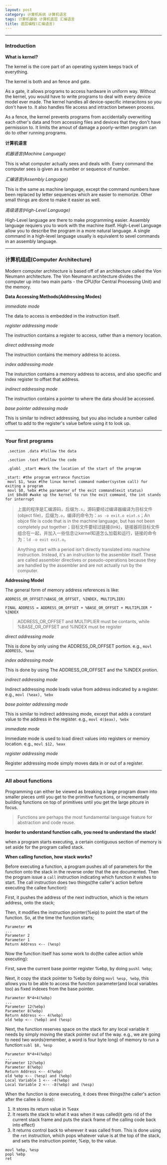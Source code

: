 ```yaml
---
layout: post
category: 计算机系统 计算机语言
tags: 计算机基础 计算机底层 汇编语言
title: 底层编程(汇编语言)
---
```


---

### Introduction

**What is kernel?**

The kernel is the core part of an operating system keeps track of everything.

The kernel is both and an fence and gate. 

As a gate, it allows programs to access hardware in uniform way. Without the kernel, you would have to write programs to deal with every device model ever made. The kernel handles all device-specific interacitons so you don't have to. It also handles file access and intraction between process. 

As a fence, the kernel prevents programs from accidentally overwriting each other's data and from accessing files and devices that they don't have permission to. It limits the amout of damage a poorly-written program can do to other running programs.

**计算机语言**

*机器语言(Machine Language)*

This is what computer actually sees and deals with. Every command the computer sees is given as a number or sequence of number.

*汇编语言(Assembly Language)*

This is the same as machine language, except the command numbers have been replaced by letter sequences which are easier to memorize. Other small things are done to make it easier as well.

*高级语言(High-Level Language)*

High-Level language are there to make programming easier. Assembly language requiers you to work with the machine itself. High-Level Language allow you to describe the program in a more natural language. A single command in a high-level language usually is equivalent to sevel commands in an assembly language.

---

### 计算机组成(Computer Architecture)

Modern computer architecture is based off of an architecture called the Von Neumann architecture. The Von Neumann architecture divides the computer up into two main parts - the CPU(for Central Processing Unit) and the memory.

**Data Accessing Methods(Addressing Modes)**

*immediate mode*

The data to access is embedded in the instruction itself.

*register addressing mode*

The instruction contains a register to access, rather than a memory location.

*direct addressing mode*

The instruction contains the memory address to access.

*index addressing mode*

The insturction contains a memory address to access, and also specific and index register to offset that address.

*indirect addressing mode*

The instruction contains a pointer to where the data should be accessed.

*base pointer addressing mode*

This is similar to indirect addressing, but you also include a number called offset to add to the register's value before using it to look up.

---

### Your first programs

     .section .data #follow the data

     .section .text #follow the code

     .globl _start #mark the location of the start of the program

    _start: #the program entrance function
     movl $1, %eax #the linux kernel command number(system call) for exiting a program
     movl $0, %ebx #the parameter of the exit command(exit status)
     int $0x80 #wake up the kernel to run the exit command, the int stands for interrupt

> 上面的程序是汇编源码，后缀为`.s`，源码要经过编译器编译为目标文件(object file)，后缀为`.o`，编译的命令为：`as -o exit.o eixt.s`；An objce file is code that is in the machine language, but has not been completely put together；目标文件要经过链接(link)，链接器将目标文件组合在一起，并加入一些信息让kernel知道怎么加载和运行，链接的命令为：`ld -o exit exit.o`。

> Anything start with a period isn't directly translated into machine instruction. Instead, it's an instruction to the assembler itself. These are called assembler directives or pseudo-operations because they are handled by the assembler and are not actually run by the computer.

**Addressing Model**

The general form of memory address references is like:

```
ADDRESS_OR_OFFSET(%BASE_OR_OFFSET, %INDEX, MULTIPLIER)

FINAL ADDRESS = ADDRESS_OR_OFFSET + %BASE_OR_OFFSET + MULTIPLIER * %INDEX
```

> ADDRESS_OR_OFFSET and MULTIPLIER must be contants, while %BASE_OR_OFFSET and %INDEX must be register

*direct addressing mode*

This is done by only using the ADDRESS_OR_OFFSET portion. e.g., `movl ADDRESS, %eax`

*index addressing mode*

This is done by using The ADDRESS_OR_OFFSET and the %INDEX protion.

*indirect addressing mode*

Indirect addressing mode loads value from address indicated by a register. e.g., `movl (%eax), %ebx`

*base pointer addressing mode*

This is similar to indirect addressing mode, except that adds a constant value to the address in the register. e.g., `movl 4($eax), %ebx`

*immediate mode*

Immediate mode is used to load direct values into registers or memory location. e.g., `movl $12, %eax`

*register addressing mode*

Register addressing mode simply moves data in or out of a register.

---

### All about functions

Programming can either be viewed as breaking a large program down into smaller pieces until you get to the primitive functions, or incrementally building functions on top of primitives until you get the large pitcure in focus.

> Functions are perhaps the most fundamental language feature for abstraction and code reuse.

**Inorder to understand function calls, you need to understand the stack!**

when a program starts executing, a certain contiguous section of memory is set aside for the program called stack.

**When calling function, how stack works?**

Before executing a function, a program pushes all of parameters for the function onto the stack in the reverse order that the are documented. Then the program issue a `call` instruction indicating which function it wishes to start. The call instruction does two things(the caller's action before executing the callee function):

First, it pushes the address of the next indtruction, which is the return address, onto the stack;

Then, it modifies the instruction pointer(%eip) to point the start of the function. So, at the time the function starts;

```
Parameter #N
...
Parameter 2
Parameter 1
Return Address <-- (%esp)
```

Now the function itself has some work to do(the callee action while executing):

First, save the current base pointer register %ebp, by doing `pushl %ebp`;

Next, it copy the stack pointer to %ebp by doing `movl %esp, %ebp`, this allows you to be able to access the function parameter(and local variables too) as fixed indexes from the base pointer.

```
Parameter N*4+4(%ebp)
...
Parameter 12(%ebp)
Parameter 8(%ebp)
Return Address <-- 4(%ebp)
old %ebp <-- (%ebp) and (%esp)
```

Next, the function reserves space on the stack for any local variable it needs by simply moving the stack pointer out of the way. e.g., we are going to need two words(remember, a word is four byte long) of memory to run a function:`subl $8, %esp`


```
Parameter N*4+4(%ebp)
...
Parameter 12(%ebp)
Parameter 8(%ebp)
Return Address <-- 4(%ebp)
old %ebp <-- (%esp) and (%ebp)
Local Variable 1 <-- -4(%ebp)
Local Variable 2 <-- -8(%ebp) and (%esp)
```

When the function is done executing, it does three things(the caller's action after the callee is done):

1. It stores its return value in %eax
2. It resets the stack to what it was when it was called(it gets rid of the current stack frame and puts the stack frame of the calling code back into effect)
3. It returns control back to wherever it was called from. This is done using the `ret` instruction, which pops whatever value is at the top of the stack, and sets the instruction pointer, %eip, to the value.

```
movl %ebp, %esp
popl %ebp
ret
```


